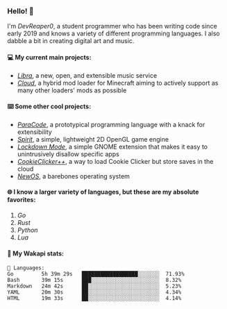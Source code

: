 ### Hello! 👋

I'm _DevReaper0_, a student programmer who has been writing code since early 2019 and knows a variety of different programming languages. I also dabble a bit in creating digital art and music.

#### 💻 My current main projects:

-   _[Libra](https://github.com/LibraMusic)_, a new, open, and extensible music service
-   _[Cloud](https://github.com/CloudLoaderMC/CloudLoader)_, a hybrid mod loader for Minecraft aiming to actively support as many other loaders' mods as possible

#### ⌨️ Some other cool projects:

-   _[ParaCode](https://github.com/ParaCodeLang/ParaCode)_, a prototypical programming language with a knack for extensibility
-   _[Spirit](https://gitlab.com/DevReaper0/SpiritEngine)_, a simple, lightweight 2D OpenGL game engine
-   _[Lockdown Mode](https://github.com/DevReaper0/GNOME-LockdownMode)_, a simple GNOME extension that makes it easy to unintrusively disallow specific apps
-   _[CookieClicker++](https://github.com/DevReaper0/CookieClickerPlusPlus)_, a way to load Cookie Clicker but store saves in the cloud
-   _[NewOS](https://github.com/DevReaper0/NewOS)_, a barebones operating system

#### 🌐 I know a larger variety of languages, but these are my absolute favorites:

1. _Go_
2. _Rust_
3. _Python_
4. _Lua_

#### 📡 My Wakapi stats:

```text
💾 Languages:
Go         5h 39m 29s   ██████████████████░░░░░░░  71.93%
Bash       39m 15s      ███░░░░░░░░░░░░░░░░░░░░░░  8.32%
Markdown   24m 42s      ██░░░░░░░░░░░░░░░░░░░░░░░  5.23%
YAML       20m 30s      ██░░░░░░░░░░░░░░░░░░░░░░░  4.34%
HTML       19m 33s      ██░░░░░░░░░░░░░░░░░░░░░░░  4.14%
```
